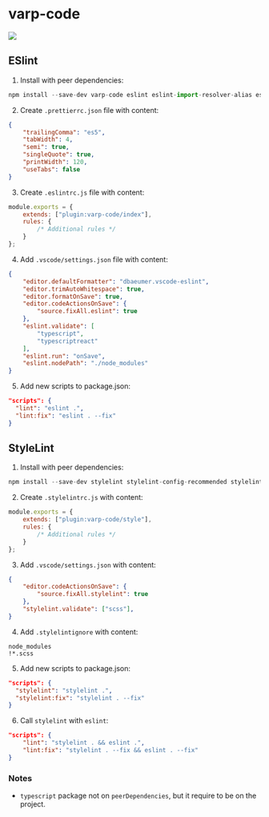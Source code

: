 # varp-code

<a href="https://www.npmjs.com/package/varp-code">
    <img src="https://nodei.co/npm/varp-code.png?mini=true">
</a>

## ESlint

1. Install with peer dependencies:

```js
npm install --save-dev varp-code eslint eslint-import-resolver-alias eslint-import-resolver-typescript eslint-plugin-import eslint-plugin-react eslint-plugin-react-hooks @typescript-eslint/eslint-plugin @typescript-eslint/parser prettier eslint-config-prettier eslint-plugin-prettier
```

2. Create `.prettierrc.json` file with content:

```json
{
    "trailingComma": "es5",
    "tabWidth": 4,
    "semi": true,
    "singleQuote": true,
    "printWidth": 120,
    "useTabs": false
}

```

3. Create `.eslintrc.js` file with content:

```js
module.exports = {
    extends: ["plugin:varp-code/index"],
    rules: {
        /* Additional rules */
    }
};
```

4. Add `.vscode/settings.json` file with content:
```json
{
    "editor.defaultFormatter": "dbaeumer.vscode-eslint",
    "editor.trimAutoWhitespace": true,
    "editor.formatOnSave": true,
    "editor.codeActionsOnSave": {
        "source.fixAll.eslint": true
    },
    "eslint.validate": [
        "typescript",
        "typescriptreact"
    ],
    "eslint.run": "onSave",
    "eslint.nodePath": "./node_modules"
}
```

5. Add new scripts to package.json:

```json
"scripts": {
  "lint": "eslint .",
  "lint:fix": "eslint . --fix"
}
```

## StyleLint

1. Install with peer dependencies:

```js
npm install --save-dev stylelint stylelint-config-recommended stylelint-order stylelint-scss stylelint-selector-bem-pattern
```

2. Create `.stylelintrc.js` with content:

```js
module.exports = {
    extends: ["plugin:varp-code/style"],
    rules: {
        /* Additional rules */
    }
};
```

3. Add `.vscode/settings.json` with content:
```json
{
    "editor.codeActionsOnSave": {
        "source.fixAll.stylelint": true
    },
    "stylelint.validate": ["scss"],
}
```

4. Add `.stylelintignore` with content:

```
node_modules
!*.scss
```

5. Add new scripts to package.json:

```json
"scripts": {
  "stylelint": "stylelint .",
  "stylelint:fix": "stylelint . --fix"
}
```

6. Call `stylelint` with `eslint`:

```json
"scripts": {
    "lint": "stylelint . && eslint .",
    "lint:fix": "stylelint . --fix && eslint . --fix"
}
```


### Notes

- `typescript` package not on `peerDependencies`, but it require to be on the project.

